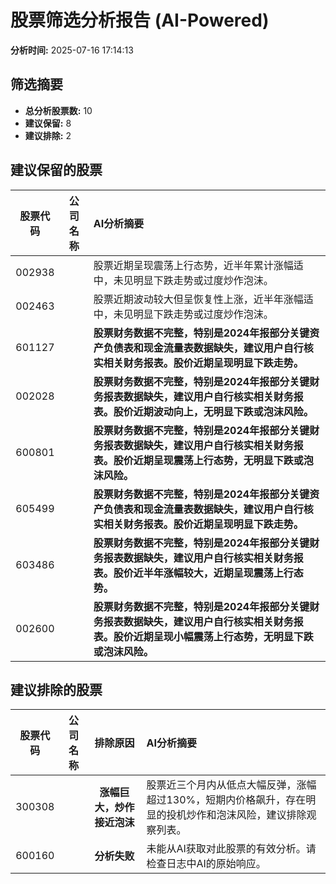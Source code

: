 # 股票筛选分析报告 (AI-Powered)

**分析时间:** 2025-07-16 17:14:13

## 筛选摘要

- **总分析股票数:** 10
- **建议保留:** 8
- **建议排除:** 2

## 建议保留的股票

| 股票代码 | 公司名称 | AI分析摘要 |
|:---:|:---:|:---|
| 002938 |  | 股票近期呈现震荡上行态势，近半年累计涨幅适中，未见明显下跌走势或过度炒作泡沫。 |
| 002463 |  | 股票近期波动较大但呈恢复性上涨，近半年涨幅适中，未见明显下跌走势或过度炒作泡沫。 |
| 601127 |  | **股票财务数据不完整，特别是2024年报部分关键资产负债表和现金流量表数据缺失，建议用户自行核实相关财务报表。股价近期呈现明显下跌走势。** |
| 002028 |  | **股票财务数据不完整，特别是2024年报部分关键财务报表数据缺失，建议用户自行核实相关财务报表。股价近期波动向上，无明显下跌或泡沫风险。** |
| 600801 |  | **股票财务数据不完整，特别是2024年报部分关键财务报表数据缺失，建议用户自行核实相关财务报表。股价近期呈现震荡上行态势，无明显下跌或泡沫风险。** |
| 605499 |  | **股票财务数据不完整，特别是2024年报部分关键资产负债表和现金流量表数据缺失，建议用户自行核实相关财务报表。股价近期呈现明显下跌走势。** |
| 603486 |  | **股票财务数据不完整，特别是2024年报部分关键财务报表数据缺失，建议用户自行核实相关财务报表。股价近半年涨幅较大，近期呈现震荡上行态势。** |
| 002600 |  | **股票财务数据不完整，特别是2024年报部分关键财务报表数据缺失，建议用户自行核实相关财务报表。股价近期呈现小幅震荡上行态势，无明显下跌或泡沫风险。** |

## 建议排除的股票

| 股票代码 | 公司名称 | 排除原因 | AI分析摘要 |
|:---:|:---:|:---:|:---|
| 300308 |  | **涨幅巨大，炒作接近泡沫** | 股票近三个月内从低点大幅反弹，涨幅超过130%，短期内价格飙升，存在明显的投机炒作和泡沫风险，建议排除观察列表。 |
| 600160 |  | **分析失败** | 未能从AI获取对此股票的有效分析。请检查日志中AI的原始响应。 |
